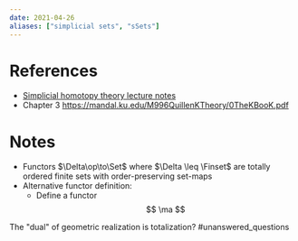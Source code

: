 ```yaml
---
date: 2021-04-26
aliases: ["simplicial sets", "sSets"]
---
```


# References

- [Simplicial homotopy theory lecture notes](attachments/SimplicialHomotopyTheory_LectureNotes%20(1).pdf)
- Chapter 3 https://mandal.ku.edu/M996QuillenKTheory/0TheKBooK.pdf

# Notes

- Functors $\Delta\op\to\Set$ where $\Delta \leq \Finset$ are totally ordered finite sets with order-preserving set-maps
- Alternative functor definition:
	- Define a functor
$$
\ma
$$

The "dual" of geometric realization is totalization? #unanswered_questions 